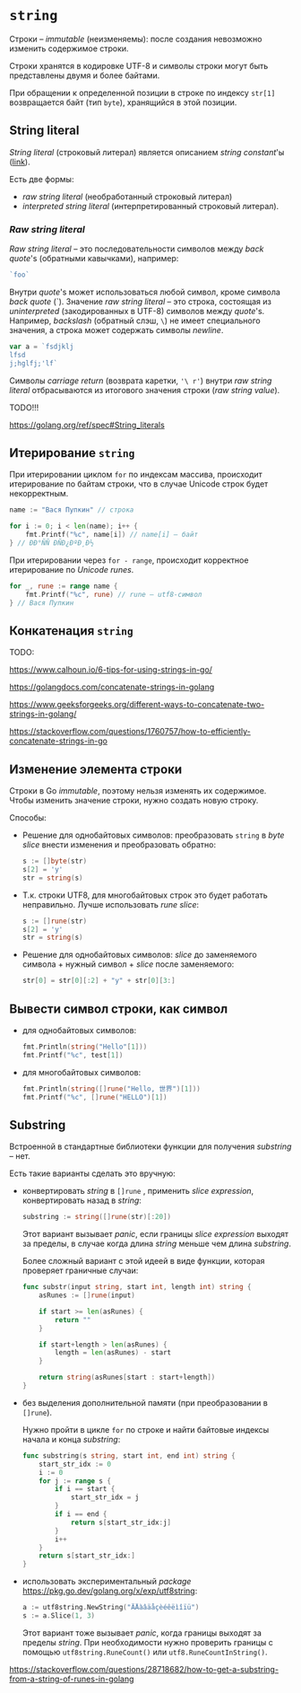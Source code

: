 # `string`

Строки – *immutable* (неизменяемы): после создания невозможно изменить содержимое строки.

Строки хранятся в кодировке UTF-8 и символы строки могут быть представлены двумя и более байтами. 

При обращении к определенной позиции в строке по индексу `str[1]` возвращается байт (тип `byte`), хранящийся в этой позиции. 



## String literal

*String literal* (строковый литерал) является описанием *string constant*'ы ([link](../lang.md#constant)). 

Есть две формы:

- *raw string literal* (необработанный строковый литерал) 
- *interpreted string literal* (интерпретированный строковый литерал).

### *Raw string literal*

*Raw string literal* – это последовательности символов между *back quote*'s (обратными кавычками), например:

```go
`foo`
```

Внутри *quote*'s может использоваться любой символ, кроме символа *back quote* (\`). Значение *raw string literal* – это строка, состоящая из *uninterpreted* (закодированных в UTF-8) символов между *quote*'s. Например, *backslash* (обратный слэш, `\`)  не имеет специального значения, а строка может содержать символы *newline*. 

```go
var a = `fsdjklj
lfsd
j;hglfj;'lf`
```





Символы *carriage return* (возврата каретки, `'\ r'`) внутри *raw string literal* отбрасываются из итогового значения строки (*raw string value*).

TODO!!!

https://golang.org/ref/spec#String_literals

## Итерирование `string`

При итерировании циклом `for` по индексам массива, происходит итерирование по байтам строки, что в случае Unicode строк будет некорректным.

```go
name := "Вася Пупкин" // строка

for i := 0; i < len(name); i++ {
	fmt.Printf("%c", name[i]) // name[i] — байт
} // ÐÐ°ÑÑ ÐÑÐ¿ÐºÐ¸Ð½
```

При итерировании через `for - range`, происходит корректное итерирование по *Unicode runes*.

```go
for _, rune := range name {
	fmt.Printf("%c", rune) // rune — utf8-символ
} // Вася Пупкин
```

## Конкатенация `string`

TODO:

https://www.calhoun.io/6-tips-for-using-strings-in-go/

https://golangdocs.com/concatenate-strings-in-golang

https://www.geeksforgeeks.org/different-ways-to-concatenate-two-strings-in-golang/

https://stackoverflow.com/questions/1760757/how-to-efficiently-concatenate-strings-in-go



## Изменение элемента строки

Строки в Go *immutable*, поэтому нельзя изменять их содержимое. Чтобы изменить значение строки, нужно создать новую строку.

Способы:

- Решение для однобайтовых символов: преобразовать `string` в *byte slice* внести изменения и преобразовать обратно:

  ```go
  s := []byte(str)
  s[2] = 'y'
  str = string(s)
  ```

- Т.к. строки UTF8, для многобайтовых строк это будет работать неправильно. Лучше использовать *rune slice*:

  ```go
  s := []rune(str)
  s[2] = 'y'
  str = string(s)
  ```

- Решение для однобайтовых символов: *slice* до заменяемого символа + нужный символ + *slice* после заменяемого:

  ```go
  str[0] = str[0][:2] + "y" + str[0][3:]
  ```

## Вывести символ строки, как символ

- для однобайтовых символов:

  ```go
  fmt.Println(string("Hello"[1]))
  fmt.Printf("%c", test[1])
  ```

- для многобайтовых символов:

  ```go
  fmt.Println(string([]rune("Hello, 世界")[1]))
  fmt.Printf("%c", []rune("HELLO")[1])
  ```

  

## Substring

Встроенной в стандартные библиотеки функции для получения *substring* – нет.

Есть такие варианты сделать это вручную:

- конвертировать *string* в `[]rune` , применить *slice expression*, конвертировать назад в *string*: 

  ```go
  substring := string([]rune(str)[:20])
  ```

  Этот вариант вызывает *panic*, если границы *slice expression* выходят за пределы, в случае когда длина *string* меньше чем длина *substring*. 

  Более сложный вариант с этой идеей в виде функции, которая проверяет граничные случаи:

  ```go
  func substr(input string, start int, length int) string {
      asRunes := []rune(input)
  
      if start >= len(asRunes) {
          return ""
      }
  
      if start+length > len(asRunes) {
          length = len(asRunes) - start
      }
  
      return string(asRunes[start : start+length])
  }
  ```

  

- без выделения дополнительной памяти (при преобразовании в `[]rune`).

  Нужно пройти в цикле `for` по строке и найти байтовые индексы начала и конца *substring*:

  ```go
  func substring(s string, start int, end int) string {
      start_str_idx := 0
      i := 0
      for j := range s {
          if i == start {
              start_str_idx = j
          }
          if i == end {
              return s[start_str_idx:j]
          }
          i++
      }
      return s[start_str_idx:]
  }
  ```

- использовать экспериментальный *package* https://pkg.go.dev/golang.org/x/exp/utf8string:

  ```go
  a := utf8string.NewString("ÄÅàâäåçèéêëìîïü")
  s := a.Slice(1, 3)
  ```

  Этот вариант тоже вызывает *panic*,  когда границы выходят за пределы *string*. При необходимости нужно проверить границы с помощью `utf8string.RuneCount()` или `utf8.RuneCountInString()`.

https://stackoverflow.com/questions/28718682/how-to-get-a-substring-from-a-string-of-runes-in-golang